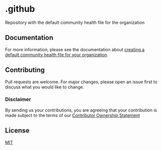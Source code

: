 # .github

Repository with the default community health file for the organization

## Documentation

For more information, please see the documentation about [creating a default community health file for your organization](https://help.github.com/en/articles/creating-a-default-community-health-file-for-your-organization).

## Contributing

Pull requests are welcome. For major changes, please open an issue first to discuss what you would like to change.

### Disclaimer

By sending us your contributions, you are agreeing that your contribution is made subject to the terms of our [Contributor Ownership Statement](https://github.com/Farfetch/.github/blob/master/COS.md)

## License

[MIT](LICENSE)